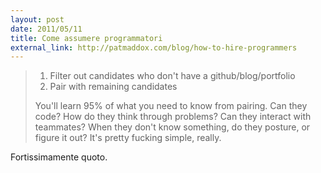 ```yaml
---
layout: post
date: 2011/05/11
title: Come assumere programmatori
external_link: http://patmaddox.com/blog/how-to-hire-programmers
---
```


> 1. Filter out candidates who don't have a github/blog/portfolio
> 2. Pair with remaining candidates
>
> You'll learn 95% of what you need to know from pairing. Can they code? How do they think through problems? Can they interact with teammates? When they don't know something, do they posture, or figure it out?
> It's pretty fucking simple, really.

Fortissimamente quoto.

